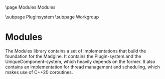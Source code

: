 \page Modules Modules

\subpage Pluginsystem
\subpage Workgroup

# Modules

The Modules library contains a set of implementations that build the foundation for the Madgine. It contains the Plugin-system and the UniqueComponent-system, which heavily depends on the former. It also contains an implementation for thread management and scheduling, which makes use of C++20 coroutines.